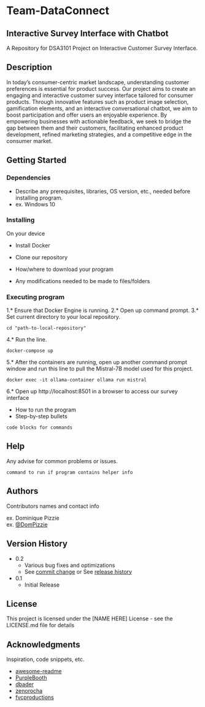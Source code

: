 # Team-DataConnect
## Interactive Survey Interface with Chatbot

A Repository for DSA3101 Project on Interactive Customer Survey Interface.

## Description

In today’s consumer-centric market landscape, understanding customer preferences is essential for product success. Our project aims to create an engaging and interactive customer survey interface tailored for consumer products. Through innovative features such as product image selection, gamification elements, and an interactive conversational chatbot, we aim to boost participation and offer users an enjoyable experience. By empowering businesses with actionable feedback, we seek to bridge the gap between them and their customers, facilitating enhanced product development, refined marketing strategies, and a competitive edge in the consumer market.

## Getting Started

### Dependencies



* Describe any prerequisites, libraries, OS version, etc., needed before installing program.
* ex. Windows 10

### Installing

On your device
* Install Docker
* Clone our repository 


* How/where to download your program
* Any modifications needed to be made to files/folders

### Executing program

1.* Ensure that Docker Engine is running.
2.* Open up command prompt.
3.* Set current directory to your local repository.
```
cd "path-to-local-repository"
```
4.* Run the line.
```
docker-compose up
```
5.* After the containers are running, open up another command prompt window and run this line to pull the Mistral-7B model used for this project.
```
docker exec -it ollama-container ollama run mistral
```
6.* Open up http://localhost:8501 in a browser to access our survey interface

* How to run the program
* Step-by-step bullets
```
code blocks for commands
```

## Help

Any advise for common problems or issues.
```
command to run if program contains helper info
```

## Authors

Contributors names and contact info

ex. Dominique Pizzie  
ex. [@DomPizzie](https://twitter.com/dompizzie)

## Version History

* 0.2
    * Various bug fixes and optimizations
    * See [commit change]() or See [release history]()
* 0.1
    * Initial Release

## License

This project is licensed under the [NAME HERE] License - see the LICENSE.md file for details

## Acknowledgments

Inspiration, code snippets, etc.
* [awesome-readme](https://github.com/matiassingers/awesome-readme)
* [PurpleBooth](https://gist.github.com/PurpleBooth/109311bb0361f32d87a2)
* [dbader](https://github.com/dbader/readme-template)
* [zenorocha](https://gist.github.com/zenorocha/4526327)
* [fvcproductions](https://gist.github.com/fvcproductions/1bfc2d4aecb01a834b46)